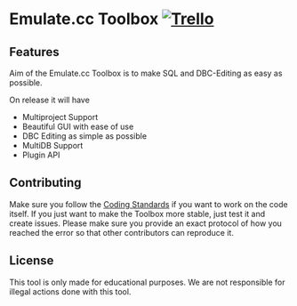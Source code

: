 # Emulate.cc Toolbox [![Trello](https://img.shields.io/badge/Trello-Toolbox-blue.svg)](https://trello.com/b/XSQHqubB/toolbox)
## Features
Aim of the Emulate.cc Toolbox is to make SQL and DBC-Editing as easy as possible.

On release it will have
 - Multiproject Support
 - Beautiful GUI with ease of use
 - DBC Editing as simple as possible
 - MultiDB Support
 - Plugin API

## Contributing
Make sure you follow the [Coding Standards](http://example.net/) if you want to work on the code itself. If you just want to make the Toolbox more stable, just test it and create issues. Please make sure you provide an exact protocol of how you reached the error so that other contributors can reproduce it.

## License
This tool is only made for educational purposes. We are not responsible for illegal actions done with this tool.


